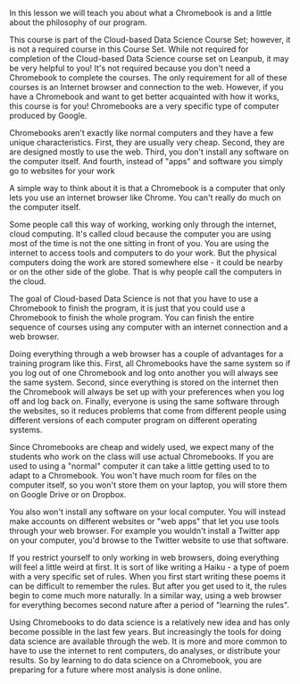In this lesson we will teach you about what a Chromebook is and a little about the philosophy of our program. 

This course is part of the Cloud-based Data Science Course Set; however, it is not a required course in this Course Set. While not required for completion of the Cloud-based Data Science course set on Leanpub, it may be very helpful to you! It's not required because you don't need a Chromebook to complete the courses. The only requirement for all of these courses is an Internet browser and connection to the web. However, if you have a Chromebook and want to get better acquainted with how it works, this course is for you! Chromebooks are a very specific type of computer produced by Google. 

Chromebooks aren't exactly like normal computers and they have a few unique characteristics. First, they are usually very cheap. Second, they are are designed mostly to use the web. Third, you don't install any software on the computer itself. And fourth, instead of "apps" and software you simply go to websites for your work

A simple way to think about it is that a Chromebook is a computer that only lets you use an internet browser like Chrome. You can't really do much on the computer itself. 

Some people call this way of working, working only through the internet, cloud computing. It's called cloud because the computer you are using most of the time is not the one sitting in front of you. You are using the internet to access tools and computers to do your work. But the physical computers doing the work are stored somewhere else - it could be nearby or on the other side of the globe. That is why people call the computers in the cloud. 

The goal of Cloud-based Data Science is not that you have to use a Chromebook to finish the program, it is just that you could use a Chromebook to finish the whole program. You can finish the entire sequence of courses using any computer with an internet connection and a web browser.

Doing everything through a web browser has a couple of advantages for a training program like this. First, all Chromebooks have the same system so if you log out of one Chromebook and log onto another you will always see the same system. Second, since everything is stored on the internet then the Chromebook will always be set up with your preferences when you log off and log back on. Finally, everyone is using the same software through the websites, so it reduces problems that come from different people using different versions of each computer program on different operating systems. 

Since Chromebooks are cheap and widely used, we expect many of the students who work on the class will use actual Chromebooks. If you are used to using a "normal" computer it can take a little getting used to to adapt to a Chromebook. You won't have much room for files on the computer itself, so you won't store them on your laptop, you will store them on Google Drive or on Dropbox. 

You also won't install any software on your local computer. You will instead make accounts on different websites or "web apps" that let you use tools through your web browser. For example you wouldn't install a Twitter app on your computer, you'd browse to the Twitter website to use that software. 

If you restrict yourself to only working in web browsers, doing everything will feel a little weird at first. It is sort of like writing a Haiku - a type of poem with a very specific set of rules. When you first start writing these poems it can be difficult to remember the rules. But after you get used to it, the rules begin to come much more naturally. In a similar way, using a web browser for everything becomes second nature after a period of "learning the rules". 

Using Chromebooks to do data science is a relatively new idea and has only become possible in the last few years. But increasingly the tools for doing data science are available through the web. It is more and more common to have to use the internet to rent computers, do analyses, or distribute your results. So by learning to do data science on a Chromebook, you are preparing for a future where most analysis is done online. 






